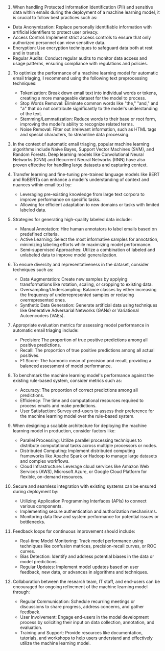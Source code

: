  1. When handling Protected Information Identification (PII) and sensitive data within emails during the deployment of a machine learning model, it is crucial to follow best practices such as:
   - Data Anonymization: Replace personally identifiable information with artificial identifiers to protect user privacy.
   - Access Control: Implement strict access controls to ensure that only authorized personnel can view sensitive data.
   - Encryption: Use encryption techniques to safeguard data both at rest and in transit.
   - Regular Audits: Conduct regular audits to monitor data access and usage patterns, ensuring compliance with regulations and policies.

2. To optimize the performance of a machine learning model for automatic email triaging, I recommend using the following text preprocessing techniques:
   - Tokenization: Break down email text into individual words or tokens, creating a more manageable dataset for the model to process.
   - Stop Words Removal: Eliminate common words like "the," "and," and "a" that do not contribute significantly to the model's understanding of the text.
   - Stemming/Lemmatization: Reduce words to their base or root form, improving the model's ability to recognize related terms.
   - Noise Removal: Filter out irrelevant information, such as HTML tags and special characters, to streamline data processing.

3. In the context of automatic email triaging, popular machine learning algorithms include Naive Bayes, Support Vector Machines (SVM), and Random Forests. Deep learning models like Convolutional Neural Networks (CNN) and Recurrent Neural Networks (RNN) have also proven effective for handling large datasets and capturing context.

4. Transfer learning and fine-tuning pre-trained language models like BERT and RoBERTa can enhance a model's understanding of context and nuances within email text by:
   - Leveraging pre-existing knowledge from large text corpora to improve performance on specific tasks.
   - Allowing for efficient adaptation to new domains or tasks with limited labeled data.

5. Strategies for generating high-quality labeled data include:
   - Manual Annotation: Hire human annotators to label emails based on predefined criteria.
   - Active Learning: Select the most informative samples for annotation, minimizing labeling efforts while maximizing model performance.
   - Semi-supervised Approaches: Utilize a combination of labeled and unlabeled data to improve model generalization.

6. To ensure diversity and representativeness in the dataset, consider techniques such as:
   - Data Augmentation: Create new samples by applying transformations like rotation, scaling, or cropping to existing data.
   - Oversampling/Undersampling: Balance classes by either increasing the frequency of underrepresented samples or reducing overrepresented ones.
   - Synthetic Data Generation: Generate artificial data using techniques like Generative Adversarial Networks (GANs) or Variational Autoencoders (VAEs).

7. Appropriate evaluation metrics for assessing model performance in automatic email triaging include:
   - Precision: The proportion of true positive predictions among all positive predictions.
   - Recall: The proportion of true positive predictions among all actual positives.
   - F1 Score: The harmonic mean of precision and recall, providing a balanced assessment of model performance.

8. To benchmark the machine learning model's performance against the existing rule-based system, consider metrics such as:
   - Accuracy: The proportion of correct predictions among all predictions.
   - Efficiency: The time and computational resources required to process emails and make predictions.
   - User Satisfaction: Survey end-users to assess their preference for the machine learning model over the rule-based system.

9. When designing a scalable architecture for deploying the machine learning model in production, consider factors like:
   - Parallel Processing: Utilize parallel processing techniques to distribute computational tasks across multiple processors or nodes.
   - Distributed Computing: Implement distributed computing frameworks like Apache Spark or Hadoop to manage large datasets and complex workflows.
   - Cloud Infrastructure: Leverage cloud services like Amazon Web Services (AWS), Microsoft Azure, or Google Cloud Platform for flexible, on-demand resources.

10. Secure and seamless integration with existing systems can be ensured during deployment by:
    - Utilizing Application Programming Interfaces (APIs) to connect various components.
    - Implementing secure authentication and authorization mechanisms.
    - Monitoring data flow and system performance for potential issues or bottlenecks.

11. Feedback loops for continuous improvement should include:
    - Real-time Model Monitoring: Track model performance using techniques like confusion matrices, precision-recall curves, or ROC curves.
    - Bias Detection: Identify and address potential biases in the data or model predictions.
    - Regular Updates: Implement model updates based on user feedback, new data, or advances in algorithms and techniques.

12. Collaboration between the research team, IT staff, and end-users can be encouraged for ongoing refinement of the machine learning model through:
    - Regular Communication: Schedule recurring meetings or discussions to share progress, address concerns, and gather feedback.
    - User Involvement: Engage end-users in the model development process by soliciting their input on data collection, annotation, and evaluation.
    - Training and Support: Provide resources like documentation, tutorials, and workshops to help users understand and effectively utilize the machine learning model.